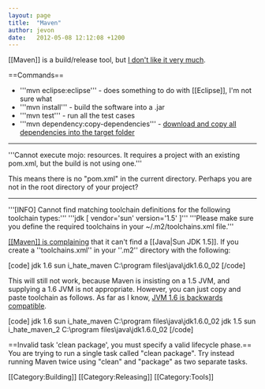 ```yaml
---
layout: page
title:  "Maven"
author: jevon
date:   2012-05-08 12:12:08 +1200
---
```


[[Maven]] is a build/release tool, but <a href="http://twitter.com/soundasleep/status/9608999562">I don't like it very much</a>.

==Commands==

* '''mvn eclipse:eclipse''' - does something to do with [[Eclipse]], I'm not sure what
* '''mvn install''' - build the software into a .jar
* '''mvn test''' - run all the test cases
* '''mvn dependency:copy-dependencies''' - <a href="http://old.nabble.com/export-dependency-libs-td20341759.html">download and copy all dependencies into the target folder</a>

---
'''Cannot execute mojo: resources. It requires a project with an existing pom.xml, but the build is not using one.'''

This means there is no "pom.xml" in the current directory. Perhaps you are not in the root directory of your project?

---
'''[INFO] Cannot find matching toolchain definitions for the following toolchain types:'''
'''jdk [ vendor='sun'  version='1.5' ]'''
'''Please make sure you define the required toolchains in your ~/.m2/toolchains.xml file.'''

<a href="http://docs.codehaus.org/display/MAVEN/Toolchains">[[Maven]] is complaining</a> that it can't find a [[Java|Sun JDK 1.5]]. If you create a ''toolchains.xml'' in your ''.m2'' directory with the following:

[code]<toolchains>
  <toolchain>
     <type>jdk</type>
     <provides>
         <version>1.6</version>
         <vendor>sun</vendor>
         <id>i_hate_maven</id>
     </provides>
     <configuration>
        <jdkHome>C:\program files\java\jdk1.6.0_02</jdkHome>
     </configuration>
  </toolchain>
</toolchains>[/code]

This will still not work, because Maven is insisting on a 1.5 JVM, and supplying a 1.6 JVM is not appropriate. However, you can just copy and paste toolchain as follows. As far as I know, <a href="http://java.sun.com/javase/6/webnotes/compatibility.html">JVM 1.6 is backwards compatible</a>. 

[code]<!-- I hate maven -->
<toolchains>
  <toolchain>
     <type>jdk</type>
     <provides>
         <version>1.6</version>
         <vendor>sun</vendor>
         <id>i_hate_maven</id>
     </provides>
     <configuration>
        <jdkHome>C:\program files\java\jdk1.6.0_02</jdkHome>
     </configuration>
  </toolchain>
  <toolchain>
     <type>jdk</type>
     <provides>
         <version>1.5</version>
         <vendor>sun</vendor>
         <id>i_hate_maven_2</id>
     </provides>
     <configuration>
        <jdkHome>C:\program files\java\jdk1.6.0_02</jdkHome>
     </configuration>
  </toolchain>
</toolchains>[/code]

==Invalid task 'clean package', you must specify a valid lifecycle phase.==
You are trying to run a single task called "clean package". Try instead running Maven twice using "clean" and "package" as two separate tasks.

[[Category:Building]]
[[Category:Releasing]]
[[Category:Tools]]